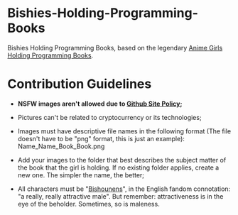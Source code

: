 # Bishies-Holding-Programming-Books
Bishies Holding Programming Books, based on the legendary [Anime Girls Holding Programming Books](https://github.com/cat-milk/Anime-Girls-Holding-Programming-Books).

# Contribution Guidelines

* __NSFW images aren't allowed due to [Github Site Policy](https://docs.github.com/en/site-policy);__

* Pictures can't be related to cryptocurrency or its technologies;
* Images must have descriptive file names in the following format (The file doesn't have to be "png" format, this is just an example):
    Name_Name_Book_Book.png

* Add your images to the folder that best describes the subject matter of the book that the girl is holding. If no existing folder applies, create a new one. The simpler the name, the better;

* All characters must be "[Bishounens](https://tvtropes.org/pmwiki/pmwiki.php/Main/Bishonen)", in the English fandom connotation: "a really, really attractive male".
  But remember: attractiveness is in the eye of the beholder. Sometimes, so is maleness.